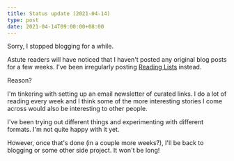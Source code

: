 ```yaml
---
title: Status update (2021-04-14)
type: post
date: 2021-04-14T09:00:00+08:00
---
```


Sorry, I stopped blogging for a while.

Astute readers will have noticed that I haven't posted any original blog posts for a few weeks. I've been irregularly posting [Reading Lists](/reading-list) instead.

Reason?

I'm tinkering with setting up an email newsletter of curated links. I do a lot of reading every week and I think some of the more interesting stories I come across would also be interesting to other people.

I've been trying out different things and experimenting with different formats. I'm not quite happy with it yet.

However, once that's done (in a couple more weeks?), I'll be back to blogging or some other side project. It won't be long!
